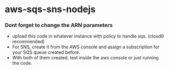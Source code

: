 # aws-sqs-sns-nodejs

### Dont forget to change the ARN parameters

- upload this code in whatever instance with policy to handle sqs. (cloud9 recommended)
- For SNS, create it from the AWS console and assign a subscription for your SQS queue created before.
- With both of them created, test  inside the aws console or just running the code.